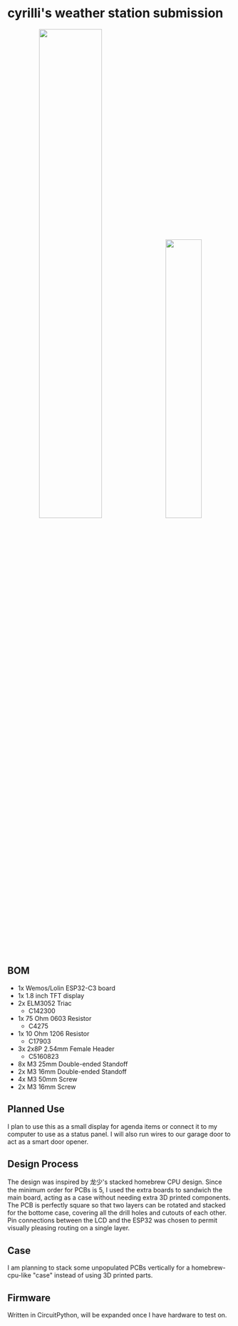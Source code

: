# cyrilli's weather station submission

<div align="center">
    <img src="https://cloud-axpfu2g0e-hack-club-bot.vercel.app/12024-12-22t15_10_49_729298641-06_00.png" width="53%" height="auto" />
    &nbsp;
    &nbsp;
    <img src="https://cloud-axpfu2g0e-hack-club-bot.vercel.app/02024-12-22t15_10_22_281533985-06_00.png" width="40%" height="auto" />
</div>

## BOM

- 1x Wemos/Lolin ESP32-C3 board
- 1x 1.8 inch TFT display
- 2x ELM3052 Triac
    - C142300
- 1x 75 Ohm 0603 Resistor
    - C4275
- 1x 10 Ohm 1206 Resistor
    - C17903
- 3x 2x8P 2.54mm Female Header
    - C5160823
- 8x M3 25mm Double-ended Standoff
- 2x M3 16mm Double-ended Standoff
- 4x M3 50mm Screw
- 2x M3 16mm Screw

## Planned Use

I plan to use this as a small display for agenda items or connect it to my computer to use as a status panel. I will also run wires to our garage door to act as a smart door opener.

## Design Process

The design was inspired by 龙少's stacked homebrew CPU design. Since the minimum order for PCBs is 5, I used the extra boards to sandwich the main board, acting as a case without needing extra 3D printed components. The PCB is perfectly square so that two layers can be rotated and stacked for the bottome case, covering all the drill holes and cutouts of each other. Pin connections between the LCD and the ESP32 was chosen to permit visually pleasing routing on a single layer.

## Case

I am planning to stack some unpopulated PCBs vertically for a homebrew-cpu-like "case" instead of using 3D printed parts.

## Firmware

Written in CircuitPython, will be expanded once I have hardware to test on.
